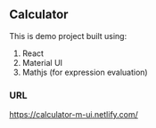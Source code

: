 ## Calculator

This is demo project built using:

1. React
2. Material UI
3. Mathjs (for expression evaluation)

### URL

https://calculator-m-ui.netlify.com/

